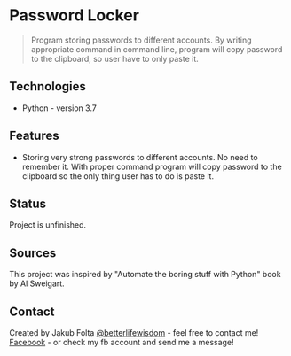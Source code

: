 # Password Locker
> Program storing passwords to different accounts. By writing appropriate command in command line, program will copy password to the clipboard, so user have to only paste it.

## Technologies
* Python - version 3.7

## Features
* Storing very strong passwords to different accounts. No need to remember it. With proper command program will copy password to the clipboard so the only thing user has to do is paste it.

## Status
Project is unfinished.

## Sources
This project was inspired by "Automate the boring stuff with Python" book by Al Sweigart.

## Contact
Created by Jakub Folta [@betterlifewisdom](https://www.betterlifewisdom.com/) - feel free to contact me!<br/>
[Facebook](https://www.facebook.com/jakub.folta.58) - or check my fb account and send me a message!
